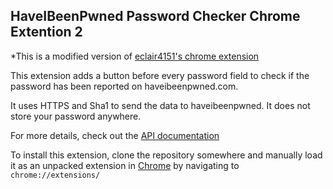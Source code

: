 ## HaveIBeenPwned Password Checker Chrome Extention 2

*This is a modified version of [eclair4151's chrome extension](https://github.com/eclair4151/HaveIBeenPwnedChromeExtention)

This extension adds a button before every password field to check if the password has been reported on haveibeenpwned.com.

It uses HTTPS and Sha1 to send the data to haveibeenpwned.  It does not store your password anywhere.

For more details, check out the [API documentation](https://haveibeenpwned.com/API/v2#SearchingPwnedPasswordsByPassword)

To install this extension, clone the repository somewhere and manually load it as an unpacked extension in [Chrome](chrome://extensions/) by navigating to `chrome://extensions/`
